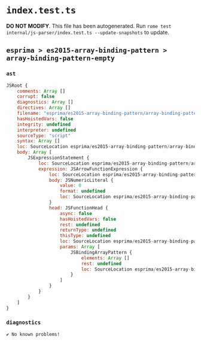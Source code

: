 # `index.test.ts`

**DO NOT MODIFY**. This file has been autogenerated. Run `rome test internal/js-parser/index.test.ts --update-snapshots` to update.

## `esprima > es2015-array-binding-pattern > array-binding-pattern-empty`

### `ast`

```javascript
JSRoot {
	comments: Array []
	corrupt: false
	diagnostics: Array []
	directives: Array []
	filename: "esprima/es2015-array-binding-pattern/array-binding-pattern-empty/input.js"
	hasHoistedVars: false
	integrity: undefined
	interpreter: undefined
	sourceType: "script"
	syntax: Array []
	loc: SourceLocation esprima/es2015-array-binding-pattern/array-binding-pattern-empty/input.js 1:0-2:0
	body: Array [
		JSExpressionStatement {
			loc: SourceLocation esprima/es2015-array-binding-pattern/array-binding-pattern-empty/input.js 1:0-1:8
			expression: JSArrowFunctionExpression {
				loc: SourceLocation esprima/es2015-array-binding-pattern/array-binding-pattern-empty/input.js 1:0-1:7
				body: JSNumericLiteral {
					value: 0
					format: undefined
					loc: SourceLocation esprima/es2015-array-binding-pattern/array-binding-pattern-empty/input.js 1:6-1:7
				}
				head: JSFunctionHead {
					async: false
					hasHoistedVars: false
					rest: undefined
					returnType: undefined
					thisType: undefined
					loc: SourceLocation esprima/es2015-array-binding-pattern/array-binding-pattern-empty/input.js 1:0-1:6
					params: Array [
						JSBindingArrayPattern {
							elements: Array []
							rest: undefined
							loc: SourceLocation esprima/es2015-array-binding-pattern/array-binding-pattern-empty/input.js 1:1-1:3
						}
					]
				}
			}
		}
	]
}
```

### `diagnostics`

```
✔ No known problems!

```
